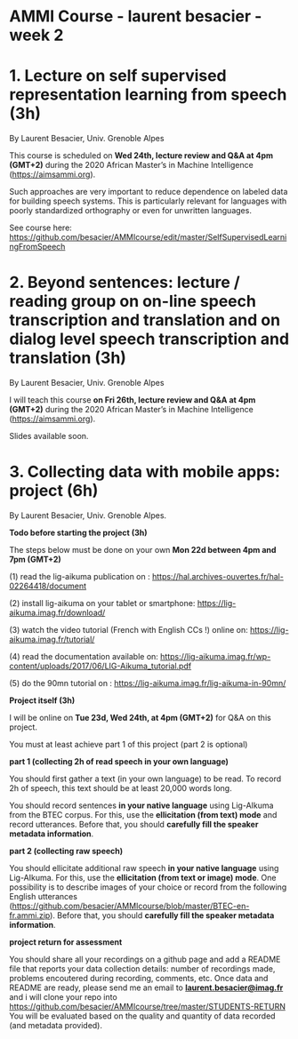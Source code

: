 # AMMI Course - laurent besacier - week 2

# 1. Lecture on self supervised representation learning from speech (3h)

By Laurent Besacier, Univ. Grenoble Alpes

This course is scheduled on **Wed 24th, lecture review and Q&A at 4pm (GMT+2)** during the 2020 African Master’s in Machine Intelligence (https://aimsammi.org). 

Such approaches are very important to reduce dependence on labeled data for building speech systems. This is particularly relevant for languages with poorly standardized orthography or even for unwritten languages. 

See course here: https://github.com/besacier/AMMIcourse/edit/master/SelfSupervisedLearningFromSpeech

# 2. Beyond sentences: lecture / reading group on on-line speech transcription and translation and on dialog level speech transcription and translation (3h)

By Laurent Besacier, Univ. Grenoble Alpes

I will teach this course **on Fri 26th, lecture review and Q&A at 4pm (GMT+2)** during the 2020 African Master’s in Machine Intelligence (https://aimsammi.org). 

Slides available soon.

# 3. Collecting data with mobile apps: project (6h)

By Laurent Besacier, Univ. Grenoble Alpes. 

**Todo before starting the project (3h)**

The steps below must be done on your own **Mon 22d between 4pm and 7pm (GMT+2)**

(1) read the lig-aikuma publication on : https://hal.archives-ouvertes.fr/hal-02264418/document 

(2) install lig-aikuma on your tablet or smartphone: https://lig-aikuma.imag.fr/download/

(3) watch the video tutorial (French with English CCs !) online on: https://lig-aikuma.imag.fr/tutorial/
 
(4) read the documentation available on: https://lig-aikuma.imag.fr/wp-content/uploads/2017/06/LIG-Aikuma_tutorial.pdf

(5) do the 90mn tutorial on : https://lig-aikuma.imag.fr/lig-aikuma-in-90mn/ 


**Project itself (3h)**

I will be online on **Tue 23d, Wed 24th, at 4pm (GMT+2)** for Q&A on this project. 

You must at least achieve part 1 of this project (part 2 is optional)

**part 1 (collecting 2h of read speech in your own language)**

You should first gather a text (in your own language) to be read. To record 2h of speech, this text should be at least 20,000 words long.

You should record sentences **in your native language** using Lig-AIkuma from the BTEC corpus. For this, use the **ellicitation (from text) mode** and record utterances. Before that, you should **carefully fill the speaker metadata information**.

**part 2 (collecting raw speech)**

You should ellicitate additional raw speech **in your native language** using Lig-AIkuma. For this, use the **ellicitation (from text or image) mode**. One possibility is to describe images of your choice or record from the following English utterances (https://github.com/besacier/AMMIcourse/blob/master/BTEC-en-fr.ammi.zip). Before that, you should **carefully fill the speaker metadata information**.


**project return for assessment**

You should share all your recordings on a github page and add a README file that reports your data collection details: number of recordings made, problems encoutered during recording, comments, etc.
Once data and README are ready, please send me an email to **laurent.besacier@imag.fr** and i will clone your repo into https://github.com/besacier/AMMIcourse/tree/master/STUDENTS-RETURN 
You will be evaluated based on the quality and quantity of data recorded (and metadata provided).

 







